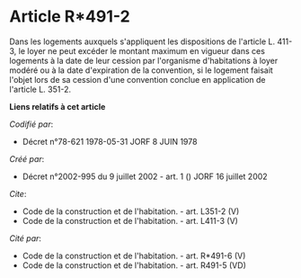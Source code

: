 # Article R*491-2

Dans les logements auxquels s'appliquent les dispositions de l'article L. 411-3, le loyer ne peut excéder le montant maximum
en vigueur dans ces logements à la date de leur cession par l'organisme d'habitations à loyer modéré ou à la date
d'expiration de la convention, si le logement faisait l'objet lors de sa cession d'une convention conclue en application de
l'article L. 351-2.

**Liens relatifs à cet article**

_Codifié par_:

  - Décret n°78-621 1978-05-31 JORF 8 JUIN 1978

_Créé par_:

  - Décret n°2002-995 du 9 juillet 2002 - art. 1 () JORF 16 juillet 2002

_Cite_:

  - Code de la construction et de l'habitation. - art. L351-2 (V)
  - Code de la construction et de l'habitation. - art. L411-3 (V)

_Cité par_:

  - Code de la construction et de l'habitation. - art. R*491-6 (V)
  - Code de la construction et de l'habitation. - art. R491-5 (VD)
